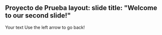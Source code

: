 Proyecto de Prueba
layout: slide
title: "Welcome to our second slide!"
---
Your text
Use the left arrow to go back!
